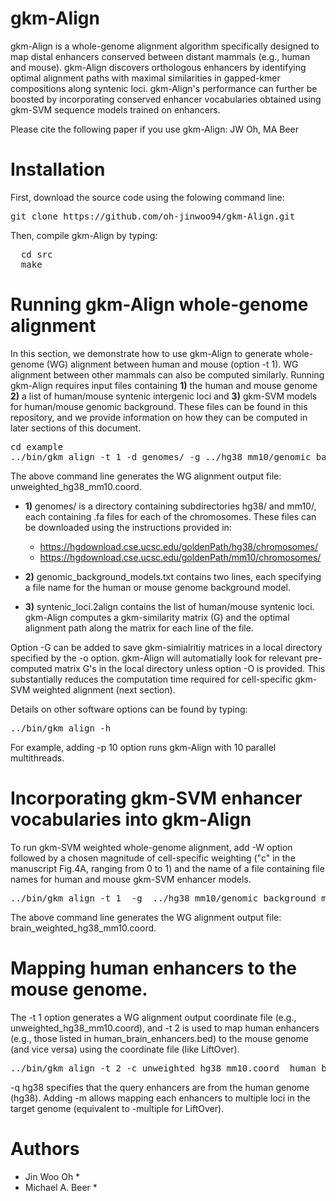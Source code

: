 # gkm-Align
gkm-Align is a whole-genome alignment algorithm specifically designed to map distal enhancers conserved between distant mammals (e.g., human and mouse). gkm-Align discovers orthologous enhancers by identifying optimal alignment paths with maximal similarities in gapped-kmer compositions along syntenic loci. gkm-Align's performance can further be boosted by incorporating conserved enhancer vocabularies obtained using gkm-SVM sequence models trained on enhancers. 

Please cite the following paper if you use gkm-Align:
JW Oh, MA Beer  

# Installation
First, download the source code using the folowing command line:
<pre>
git clone https://github.com/oh-jinwoo94/gkm-Align.git
</pre>

Then, compile gkm-Align by typing:
<pre>
  cd src
  make
</pre>

# Running gkm-Align whole-genome alignment
In this section, we demonstrate how to use gkm-Align to generate whole-genome (WG) alignment between human and mouse (option -t 1). WG alignment between other mammals can also be computed similarly. Running gkm-Align requires input files containing **1)** the human and mouse genome  **2)** a list of human/mouse syntenic intergenic loci and **3)** gkm-SVM models for human/mouse genomic background. These files can be found in this repository, and we provide information on how they can be computed in later sections of this document. 

<pre>
cd example
../bin/gkm_align -t 1 -d genomes/ -g ../hg38_mm10/genomic_background_models.txt  ../hg38_mm10/syntenic_loci.2align -o ofiles/ -n unweighted_hg38_mm10
</pre>
The above command line generates the WG alignment output file: unweighted_hg38_mm10.coord.

- **1)** genomes/ is a directory containing subdirectories hg38/ and mm10/, each containing .fa files for each of the chromosomes. These files can be downloaded using the instructions provided in:

  - https://hgdownload.cse.ucsc.edu/goldenPath/hg38/chromosomes/
  - https://hgdownload.cse.ucsc.edu/goldenPath/mm10/chromosomes/

- **2)** genomic_background_models.txt contains two lines, each specifying a file name for the human or mouse genome background model.

- **3)** syntenic_loci.2align contains the list of human/mouse syntenic loci. gkm-Align computes a gkm-similarity matrix (G) and the optimal alignment path along the matrix for each line of the file.

Option -G can be added to save gkm-simialritiy matrices in a local directory specified by the -o option. gkm-Align will automatially look for relevant pre-computed matrix G's in the local directory unless option -O is provided. This substantially reduces the computation time required for cell-specific gkm-SVM weighted alignment (next section).

Details on other software options can be found by typing:
<pre>
../bin/gkm_align -h
</pre>
For example, adding -p 10 option runs gkm-Align with 10 parallel multithreads. 

# Incorporating gkm-SVM enhancer vocabularies into gkm-Align 
To run gkm-SVM weighted whole-genome alignment, add -W option followed by a chosen magnitude of cell-specific weighting ("c" in the manuscript Fig.4A, ranging from 0 to 1) and the name of a file containing file names for human and mouse gkm-SVM enhancer models. 

<pre>
../bin/gkm_align -t 1  -g  ../hg38_mm10/genomic_background_models.txt -d genomes/ ../hg38_mm10/syntenic_loci.2align -W 0.5,gkmSVM_human_mouse_brain_models.txt -o ofiles/ -n brain_weighted_hg38_mm10
</pre>  
The above command line generates the WG alignment output file: brain_weighted_hg38_mm10.coord.

# Mapping human enhancers to the mouse genome.
The -t 1 option generates a WG alignment output coordinate file (e.g., unweighted_hg38_mm10.coord), and -t 2 is used to map human enhancers (e.g., those listed in human_brain_enhancers.bed) to the mouse genome (and vice versa) using the coordinate file (like LiftOver).
<pre>
../bin/gkm_align -t 2 -c unweighted_hg38_mm10.coord  human_brain_enhancers_sub.bed  -o ofiles/ -q hg38  -m -n human_brain_enhancers_mapped_to_mm10
</pre>
-q hg38 specifies that the query enhancers are from the human genome (hg38). Adding -m allows mapping each enhancers to multiple loci in the target genome (equivalent to -multiple for LiftOver).  




# Authors
- Jin Woo Oh *
- Michael A. Beer *

